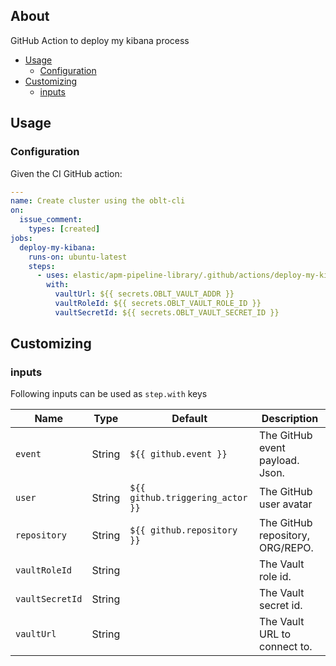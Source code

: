 ## About

GitHub Action to deploy my kibana process

* [Usage](#usage)
  * [Configuration](#configuration)
* [Customizing](#customizing)
  * [inputs](#inputs)

## Usage

### Configuration

Given the CI GitHub action:

```yaml
---
name: Create cluster using the oblt-cli
on:
  issue_comment:
    types: [created]
jobs:
  deploy-my-kibana:
    runs-on: ubuntu-latest
    steps:
      - uses: elastic/apm-pipeline-library/.github/actions/deploy-my-kibana@current
        with:
          vaultUrl: ${{ secrets.OBLT_VAULT_ADDR }}
          vaultRoleId: ${{ secrets.OBLT_VAULT_ROLE_ID }}
          vaultSecretId: ${{ secrets.OBLT_VAULT_SECRET_ID }}
```

## Customizing

### inputs

Following inputs can be used as `step.with` keys

| Name              | Type    | Default                         | Description                        |
|-------------------|---------|---------------------------------|------------------------------------|
| `event`           | String  | `${{ github.event }}`           | The GitHub event payload. Json.  |
| `user`            | String  | `${{ github.triggering_actor }}`| The GitHub user avatar           |
| `repository`      | String  | `${{ github.repository }}`      | The GitHub repository, ORG/REPO. |
| `vaultRoleId`     | String  |                                 | The Vault role id. |
| `vaultSecretId`   | String  |                                 | The Vault secret id. |
| `vaultUrl`        | String  |                                 | The Vault URL to connect to. |

